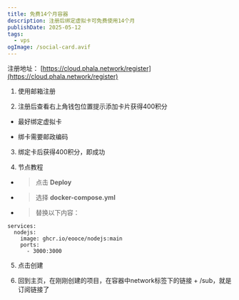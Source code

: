 ```yaml
---
title: 免费14个月容器
description: 注册后绑定虚拟卡可免费使用14个月
publishDate: 2025-05-12
tags:
  - vps
ogImage: /social-card.avif
---
```

注册地址：
[https://cloud.phala.network/register](https://cloud.phala.network/register)

1. 使用邮箱注册

2. 注册后查看右上角钱包位置提示添加卡片获得400积分

- 最好绑定虚拟卡

- 绑卡需要邮政编码

3. 绑定卡后获得400积分，即成功

4. 节点教程
- > 点击 **Deploy**
- > 选择 **docker-compose.yml**
- > 替换以下内容：
```
services:
  nodejs:
    image: ghcr.io/eooce/nodejs:main
    ports:
      - 3000:3000
```

5. 点击创建

6. 回到主页，在刚刚创建的项目，在容器中network标签下的链接 + /sub，就是订阅链接了
